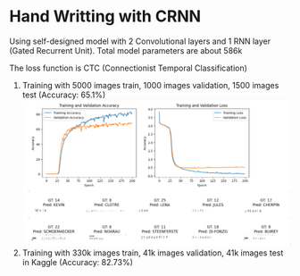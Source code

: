 # Hand Writting with CRNN 

Using self-designed model with 2 Convolutional layers and 1 RNN layer (Gated Recurrent Unit). Total model parameters are about 586k

The loss function is CTC (Connectionist Temporal Classification)

1. Training with 5000 images train, 1000 images validation, 1500 images test (Accuracy: 65.1%)
![result](result.jpg)
2. Training with 330k images train, 41k images validation, 41k images test in Kaggle (Accuracy: 82.73%)
